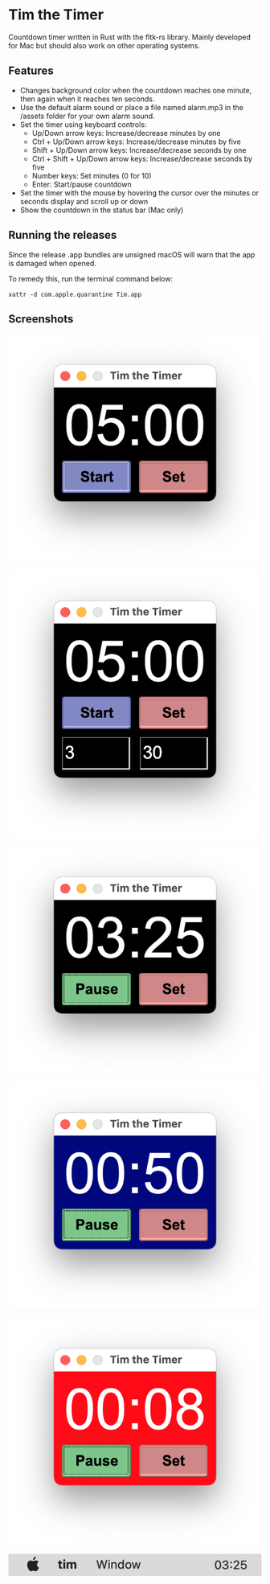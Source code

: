 # Tim the Timer

Countdown timer written in Rust with the fltk-rs library.
Mainly developed for Mac but should also work on other operating systems.

## Features

- Changes background color when the countdown reaches one minute, then again when it reaches ten seconds.
- Use the default alarm sound or place a file named alarm.mp3 in the /assets folder for your own alarm sound.
- Set the timer using keyboard controls:
    - Up/Down arrow keys: Increase/decrease minutes by one
    - Ctrl + Up/Down arrow keys: Increase/decrease minutes by five
    - Shift + Up/Down arrow keys: Increase/decrease seconds by one
    - Ctrl + Shift + Up/Down arrow keys: Increase/decrease seconds by five
    - Number keys: Set minutes (0 for 10)
    - Enter: Start/pause countdown
- Set the timer with the mouse by hovering the cursor over the minutes or seconds display and scroll up or down
- Show the countdown in the status bar (Mac only)

## Running the releases

Since the release .app bundles are unsigned macOS will warn that the app is damaged when opened.

To remedy this, run the terminal command below:

```
xattr -d com.apple.quarantine Tim.app
```

## Screenshots

![Screenshot](assets/screenshots/1.png "Screenshot")

![Screenshot](assets/screenshots/2.png "Screenshot")

![Screenshot](assets/screenshots/3.png "Screenshot")

![Screenshot](assets/screenshots/4.png "Screenshot")

![Screenshot](assets/screenshots/5.png "Screenshot")

![Screenshot](assets/screenshots/6.png "Screenshot")
